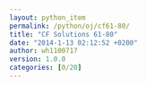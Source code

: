 ```yaml
---
layout: python_item
permalink: /python/oj/cf61-80/
title: "CF Solutions 61-80"
date: "2014-1-13 02:12:52 +0200"
author: wh1100717
version: 1.0.0
categories: [0/20]
---
```

